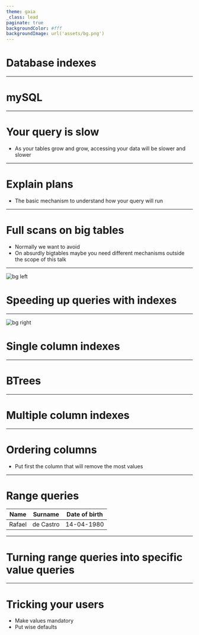 ```yaml
---
theme: gaia
_class: lead
paginate: true
backgroundColor: #fff
backgroundImage: url('assets/bg.png')
---
```

<!-- _class: lead -->

# Database indexes

---

# mySQL

<!-- We will use mySQL as a mean to provide examples but this should be easily applicable to any other DB -->

---

# Your query is slow

- As your tables grow and grow, accessing your data will be slower and slower
---

# Explain plans

- The basic mechanism to understand how your query will run

---

# Full scans on big tables

- Normally we want to avoid
- On absurdly bigtables maybe you need different mechanisms outside the scope of this talk

---
![bg left](./assets/money_burn.jpg)

# Speeding up queries with indexes

---

![bg right](./assets/mark_twain.jpg)
# Single column indexes

---

# BTrees

---
<!-- _class: lead -->

# Multiple column indexes

---

# Ordering columns

- Put first the column that will remove the most values

---

# Range queries


| Name   | Surname     | Date of birth    |
| ------ | ----------- | ---------------- |
| Rafael | de Castro   | 14-04-1980       | 


---

# Turning range queries into specific value queries

---

# Tricking your users

- Make values mandatory
- Put wise defaults

